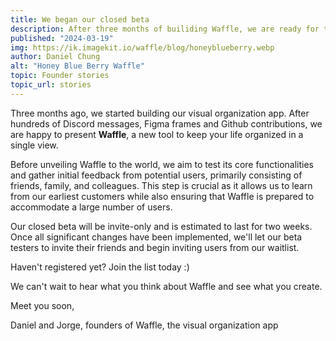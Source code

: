 ```yaml
---
title: We began our closed beta
description: After three months of builiding Waffle, we are ready for testing by a limited number of closed beta users.
published: "2024-03-19"
img: https://ik.imagekit.io/waffle/blog/honeyblueberry.webp
author: Daniel Chung
alt: "Honey Blue Berry Waffle"
topic: Founder stories
topic_url: stories
---
```


Three months ago, we started building our visual organization app. After hundreds of Discord messages, Figma frames and Github contributions, we are happy to present **Waffle**, a new tool to keep your life organized in a single view.

Before unveiling Waffle to the world, we aim to test its core functionalities and gather initial feedback from potential users, primarily consisting of friends, family, and colleagues. This step is crucial as it allows us to learn from our earliest customers while also ensuring that Waffle is prepared to accommodate a large number of users.

Our closed beta will be invite-only and is estimated to last for two weeks. Once all significant changes have been implemented, we'll let our beta testers to invite their friends and begin inviting users from our waitlist.

Haven't registered yet? Join the list today :)

We can't wait to hear what you think about Waffle and see what you create.

Meet you soon,

Daniel and Jorge, founders of Waffle, the visual organization app
